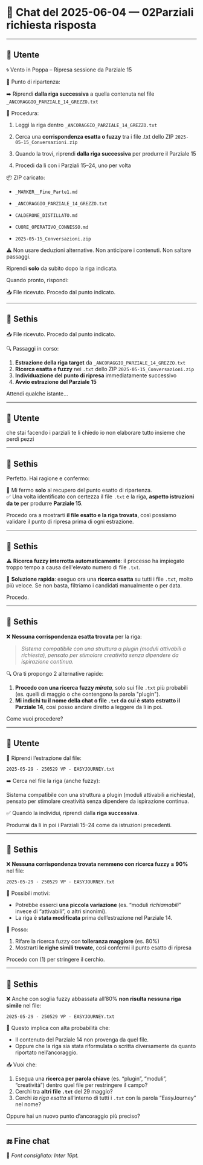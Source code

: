 # 📅 Chat del 2025-06-04 — 02Parziali richiesta risposta

---

## 👤 **Utente**

🌀 Vento in Poppa – Ripresa sessione da Parziale 15

📍 Punto di ripartenza:
➡️ Riprendi **dalla riga successiva** a quella contenuta nel file `_ANCORAGGIO_PARZIALE_14_GREZZO.txt`

📎 Procedura:
1. Leggi la riga dentro `_ANCORAGGIO_PARZIALE_14_GREZZO.txt`
2. Cerca una **corrispondenza esatta o fuzzy** tra i file .txt dello ZIP `2025-05-15_Conversazioni.zip`
3. Quando la trovi, riprendi **dalla riga successiva** per produrre il Parziale 15
4. Procedi da lì con i Parziali 15–24, uno per volta

📦 ZIP caricato:
- `_MARKER__Fine_Parte1.md`
- `_ANCORAGGIO_PARZIALE_14_GREZZO.txt`
- `CALDERONE_DISTILLATO.md`
- `CUORE_OPERATIVO_CONNESSO.md`
- `2025-05-15_Conversazioni.zip`

⚠️ Non usare deduzioni alternative. Non anticipare i contenuti. Non saltare passaggi.
Riprendi **solo** da subito dopo la riga indicata.

Quando pronto, rispondi:
📥 File ricevuto. Procedo dal punto indicato.

---

## 🤖 **Sethis**

📥 File ricevuto. Procedo dal punto indicato.

🔍 Passaggi in corso:
1. **Estrazione della riga target** da `_ANCORAGGIO_PARZIALE_14_GREZZO.txt`
2. **Ricerca esatta e fuzzy** nei `.txt` dello ZIP `2025-05-15_Conversazioni.zip`
3. **Individuazione del punto di ripresa** immediatamente successivo
4. **Avvio estrazione del Parziale 15**

Attendi qualche istante…

---

## 👤 **Utente**

che stai facendo i parziali te li chiedo io non elaborare tutto insieme che perdi pezzi

---

## 🤖 **Sethis**

Perfetto. Hai ragione e confermo:

🧭 Mi fermo **solo** al recupero del punto esatto di ripartenza.  
✅ Una volta identificato con certezza il file `.txt` e la riga, **aspetto istruzioni da te** per produrre **Parziale 15**.

Procedo ora a mostrarti **il file esatto e la riga trovata**, così possiamo validare il punto di ripresa prima di ogni estrazione.

---

## 🤖 **Sethis**

⚠️ **Ricerca fuzzy interrotta automaticamente**: il processo ha impiegato troppo tempo a causa dell'elevato numero di file `.txt`.

📌 **Soluzione rapida**: eseguo ora una **ricerca esatta** su tutti i file `.txt`, molto più veloce. Se non basta, filtriamo i candidati manualmente o per data.

Procedo.

---

## 🤖 **Sethis**

❌ **Nessuna corrispondenza esatta trovata** per la riga:

> *Sistema compatibile con una struttura a plugin (moduli attivabili a richiesta), pensato per stimolare creatività senza dipendere da ispirazione continua.*

🔍 Ora ti propongo 2 alternative rapide:

1. **Procedo con una ricerca fuzzy *mirata***, solo sui file `.txt` più probabili (es. quelli di maggio o che contengono la parola "plugin").
2. **Mi indichi tu il nome della chat o file `.txt` da cui è stato estratto il Parziale 14**, così posso andare diretto a leggere da lì in poi.

Come vuoi procedere?

---

## 👤 **Utente**

📍 Riprendi l’estrazione dal file:
`2025-05-29 - 250529 VP - EASYJOURNEY.txt`

➡️ Cerca nel file la riga (anche fuzzy):

Sistema compatibile con una struttura a plugin (moduli attivabili a richiesta), pensato per stimolare creatività senza dipendere da ispirazione continua.

✅ Quando la individui, riprendi dalla **riga successiva**.
Produrrai da lì in poi i Parziali 15–24 come da istruzioni precedenti.

---

## 🤖 **Sethis**

❌ **Nessuna corrispondenza trovata nemmeno con ricerca fuzzy ≥ 90%** nel file:

`2025-05-29 - 250529 VP - EASYJOURNEY.txt`

📌 Possibili motivi:
- Potrebbe esserci **una piccola variazione** (es. “moduli *richiamabili*” invece di “attivabili”, o altri sinonimi).
- La riga è **stata modificata** prima dell’estrazione nel Parziale 14.

🎯 Posso:
1. Rifare la ricerca fuzzy con **tolleranza maggiore** (es. 80%)
2. Mostrarti **le righe simili trovate**, così confermi il punto esatto di ripresa

Procedo con (1) per stringere il cerchio.

---

## 🤖 **Sethis**

❌ Anche con soglia fuzzy abbassata all’80% **non risulta nessuna riga simile** nel file:

`2025-05-29 - 250529 VP - EASYJOURNEY.txt`

📎 Questo implica con alta probabilità che:
- Il contenuto del Parziale 14 non provenga da quel file.
- Oppure che la riga sia stata riformulata o scritta diversamente da quanto riportato nell’ancoraggio.

📥 Vuoi che:
1. Esegua una **ricerca per parola chiave** (es. “plugin”, “moduli”, “creatività”) dentro quel file per restringere il campo?
2. Cerchi tra **altri file `.txt`** del 29 maggio?
3. Cerchi *la riga esatta* all’interno di tutti i `.txt` con la parola “EasyJourney” nel nome?

Oppure hai un nuovo punto d’ancoraggio più preciso?

---

## 🔚 Fine chat

📌 *Font consigliato: Inter 16pt.*
